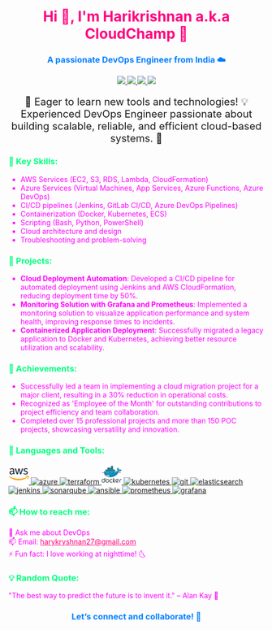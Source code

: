 <h1 align="center" style="color: #FF007F;">Hi 👋, I'm Harikrishnan a.k.a CloudChamp 🌈</h1>
<h3 align="center" style="color: #007FFF;">A passionate DevOps Engineer from India ☁️</h3>

<p align="center">
  <a href="https://github.com/harykryshnan-master">
    <img src="https://img.shields.io/badge/DevOps%20Engineer-%F0%9F%9B%A0%EF%B8%8F-FF007F" />
    <img src="https://img.shields.io/badge/AWS%20Certified-%F0%9F%98%8E-FF007F" />
    <img src="https://img.shields.io/badge/Azure%20Certified-%F0%9F%94%96-FF007F" />
    <img src="https://img.shields.io/badge/Terraform%20Certified-%F0%9F%9A%80-FF007F" />
  </a>
</p>

<p align="center" style="font-size: 20px;">
  🚀 Eager to learn new tools and technologies! 💡 <br>
  Experienced DevOps Engineer passionate about building scalable, reliable, and efficient cloud-based systems. 💪 
</p>

<h3 align="left" style="color: #00FF7F;">🌟 Key Skills:</h3>
<ul style="color: #FF00FF;">
  <li>AWS Services (EC2, S3, RDS, Lambda, CloudFormation)</li>
  <li>Azure Services (Virtual Machines, App Services, Azure Functions, Azure DevOps)</li>
  <li>CI/CD pipelines (Jenkins, GitLab CI/CD, Azure DevOps Pipelines)</li>
  <li>Containerization (Docker, Kubernetes, ECS)</li>
  <li>Scripting (Bash, Python, PowerShell)</li>
  <li>Cloud architecture and design</li>
  <li>Troubleshooting and problem-solving</li>
</ul>

<h3 align="left" style="color: #00FF7F;">🚀 Projects:</h3>
<ul style="color: #FF00FF;">
  <li><strong>Cloud Deployment Automation</strong>: Developed a CI/CD pipeline for automated deployment using Jenkins and AWS CloudFormation, reducing deployment time by 50%.</li>
  <li><strong>Monitoring Solution with Grafana and Prometheus</strong>: Implemented a monitoring solution to visualize application performance and system health, improving response times to incidents.</li>
  <li><strong>Containerized Application Deployment</strong>: Successfully migrated a legacy application to Docker and Kubernetes, achieving better resource utilization and scalability.</li>
</ul>

<h3 align="left" style="color: #00FF7F;">🌟 Achievements:</h3>
<ul style="color: #FF00FF;">
  <li>Successfully led a team in implementing a cloud migration project for a major client, resulting in a 30% reduction in operational costs.</li>
  <li>Recognized as 'Employee of the Month' for outstanding contributions to project efficiency and team collaboration.</li>
  <li>Completed over 15 professional projects and more than 150 POC projects, showcasing versatility and innovation.</li>
</ul>

<h3 align="left" style="color: #00FF7F;">🔧 Languages and Tools:</h3>
<p align="left" style="color: #FF00FF;">
  <a href="https://aws.amazon.com/" target="_blank"> <img src="https://raw.githubusercontent.com/devicons/devicon/master/icons/amazonwebservices/amazonwebservices-original-wordmark.svg" alt="aws" width="40" height="40"/> </a>
  <a href="https://azure.microsoft.com/en-in/" target="_blank"> <img src="https://www.vectorlogo.zone/logos/microsoft_azure/microsoft_azure-icon.svg" alt="azure" width="40" height="40"/> </a>
  <a href="https://www.terraform.io/" target="_blank"> <img src="https://www.vectorlogo.zone/logos/hashicorp/terraform-icon.svg" alt="terraform" width="40" height="40"/> </a>
  <a href="https://www.docker.com/" target="_blank"> <img src="https://raw.githubusercontent.com/devicons/devicon/master/icons/docker/docker-original-wordmark.svg" alt="docker" width="40" height="40"/> </a>
  <a href="https://kubernetes.io" target="_blank"> <img src="https://www.vectorlogo.zone/logos/kubernetes/kubernetes-icon.svg" alt="kubernetes" width="40" height="40"/> </a>
  <a href="https://git-scm.com/" target="_blank"> <img src="https://www.vectorlogo.zone/logos/git-scm/git-scm-icon.svg" alt="git" width="40" height="40"/> </a>
  <a href="https://www.elastic.co" target="_blank"> <img src="https://www.vectorlogo.zone/logos/elastic/elastic-icon.svg" alt="elasticsearch" width="40" height="40"/> </a>
  <a href="https://www.jenkins.io" target="_blank"> <img src="https://www.vectorlogo.zone/logos/jenkins/jenkins-icon.svg" alt="jenkins" width="40" height="40"/> </a>
  <a href="https://www.sonarqube.org/" target="_blank"> <img src="https://www.vectorlogo.zone/logos/sonarqube/sonarqube-icon.svg" alt="sonarqube" width="40" height="40"/> </a>
  <a href="https://www.ansible.com/" target="_blank"> <img src="https://www.vectorlogo.zone/logos/ansible/ansible-icon.svg" alt="ansible" width="40" height="40"/> </a>
  <a href="https://www.prometheus.io/" target="_blank"> <img src="https://www.vectorlogo.zone/logos/prometheus/prometheus-icon.svg" alt="prometheus" width="40" height="40"/> </a>
  <a href="https://www.grafana.com/" target="_blank"> <img src="https://www.vectorlogo.zone/logos/grafana/grafana-icon.svg" alt="grafana" width="40" height="40"/> </a>
</p>

<h3 align="left" style="color: #00FF7F;">📫 How to reach me:</h3>
<p align="left" style="color: #FF00FF;">
  💬 Ask me about DevOps <br>
  📫 Email: <a href="mailto:harykryshnan27@gmail.com" style="color: #FF007F;">harykryshnan27@gmail.com</a> <br>
  ⚡ Fun fact: I love working at nighttime! 🌜
</p>

<h3 align="left" style="color: #00FF7F;">💡 Random Quote:</h3>
<p align="left" style="color: #FF00FF;">
  "The best way to predict the future is to invent it." – Alan Kay 💫
</p>

<h3 align="center" style="color: #007FFF;">Let’s connect and collaborate! 🤝</h3>
